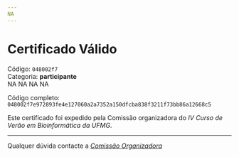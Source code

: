 ```yaml
---
NA
---
```


# Certificado Válido

Código: `048002f7`<br>
Categoria: **participante**<br>
NA
NA
NA
NA


Código completo: `048002f7e972893fe4e127060a2a7352a150dfcba838f3211f73bb86a12668c5`


Este certificado foi expedido pela Comissão organizadora do *IV Curso de Verão em Bioinformática da UFMG*.

----

Qualquer dúvida contacte a [_Comissão Organizadora_](<mailto:cursobioinfoufmg@gmail.com$subject=[Certificados]>)

